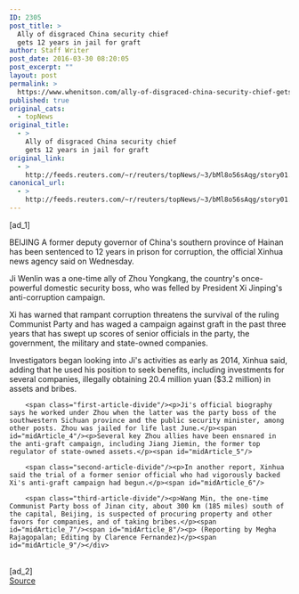 ```yaml
---
ID: 2305
post_title: >
  Ally of disgraced China security chief
  gets 12 years in jail for graft
author: Staff Writer
post_date: 2016-03-30 08:20:05
post_excerpt: ""
layout: post
permalink: >
  https://www.whenitson.com/ally-of-disgraced-china-security-chief-gets-12-years-in-jail-for-graft/
published: true
original_cats:
  - topNews
original_title:
  - >
    Ally of disgraced China security chief
    gets 12 years in jail for graft
original_link:
  - >
    http://feeds.reuters.com/~r/reuters/topNews/~3/bMl8o56sAqg/story01.htm
canonical_url:
  - >
    http://feeds.reuters.com/~r/reuters/topNews/~3/bMl8o56sAqg/story01.htm
---
```

 [ad_1]
<br><div id="articleText">
<span id="midArticle_start"/>

<span class="focusParagraph" readability="4"><p><span class="articleLocation">BEIJING</span> A former deputy governor of China's southern province of Hainan has been sentenced to 12 years in prison for corruption, the official Xinhua news agency said on Wednesday.</p></span><span id="midArticle_0"/><p>Ji Wenlin was a one-time ally of Zhou Yongkang, the country's once-powerful domestic security boss, who was felled by President Xi Jinping's anti-corruption campaign.</p><span id="midArticle_1"/><p>Xi has warned that rampant corruption threatens the survival of the ruling Communist Party and has waged a campaign against graft in the past three years that has swept up scores of senior officials in the party, the government, the military and state-owned companies.    </p><span id="midArticle_2"/><p>Investigators began looking into Ji's activities as early as 2014, Xinhua said, adding that he used his position to seek benefits, including investments for several companies, illegally obtaining 20.4 million yuan ($3.2 million) in assets and bribes.</p><span id="midArticle_3"/>
        
        <span class="first-article-divide"/><p>Ji's official biography says he worked under Zhou when the latter was the party boss of the southwestern Sichuan province and the public security minister, among other posts. Zhou was jailed for life last June.</p><span id="midArticle_4"/><p>Several key Zhou allies have been ensnared in the anti-graft campaign, including Jiang Jiemin, the former top regulator of state-owned assets.</p><span id="midArticle_5"/>
        
        <span class="second-article-divide"/><p>In another report, Xinhua said the trial of a former senior official who had vigorously backed Xi's anti-graft campaign had begun.</p><span id="midArticle_6"/>
        
        <span class="third-article-divide"/><p>Wang Min, the one-time Communist Party boss of Jinan city, about 300 km (185 miles) south of the capital, Beijing, is suspected of procuring property and other favors for companies, and of taking bribes.</p><span id="midArticle_7"/><span id="midArticle_8"/><p> (Reporting by Megha Rajagopalan; Editing by Clarence Fernandez)</p><span id="midArticle_9"/></div>
<br>[ad_2]
<br><a href="http://feeds.reuters.com/~r/reuters/topNews/~3/bMl8o56sAqg/story01.htm">Source </a>
